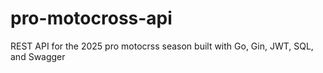 # pro-motocross-api
REST API for the 2025 pro motocrss season built with Go, Gin, JWT, SQL, and Swagger
